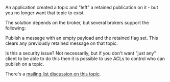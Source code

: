 An application created a topic and "left" a retained publication on it - but you no longer want that topic to exist.

The solution depends on the broker, but several brokers support the following:

Publish a message with an empty payload and the retained flag set.
This clears any previously retained message on that topic.

Is this a security issue? Not necessarily, but if you don't want "just any" client to be able to do this then it is possible to use ACLs to control who can publish on a topic.

There's a [mailing list discussion on this topic](https///groups.google.com/d/topic/mqtt/EvWKV5eUF_o/discussion).
